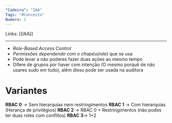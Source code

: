 ```yaml
---
"Cadeira": "IAA"
Tags: "#Conceito"
Numero: 1
---
```

Links: [[IAA]]
___ 
- *Role-Based Access Control*
- *Permissões dependendo com o chapéu(role)* que se usa
- Pode levar a não poderes fazer duas ações ao mesmo tempo
- Difere de grupos por haver com intenção (O mesmo porquê de não usares sudo em tudo), além disso pode ser usada na auditora 
# Variantes
**RBAC 0** → Sem hierarquias nem restringimentos
**RBAC 1** → Com hierarquias (Herança de privilégios)
**RBAC 2** → RBAC 0 + Restringimentos (não podes ter duas roles com conflitos)
**RBAC 3**→ 1+2
